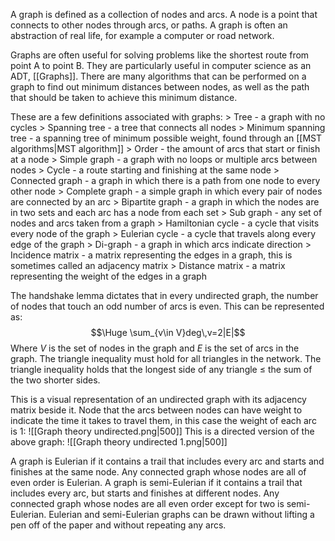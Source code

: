
A graph is defined as a collection of nodes and arcs. A node is a point that connects to other nodes through arcs, or paths. A graph is often an abstraction of real life, for example a computer or road network. 

Graphs are often useful for solving problems like the shortest route from point A to point B. They are particularly useful in computer science as an ADT, [[Graphs]]. There are many algorithms that can be performed on a graph to find out minimum distances between nodes, as well as the path that should be taken to achieve this minimum distance.

These are a few definitions associated with graphs:
\> Tree - a graph with no cycles
\> Spanning tree - a tree that connects all nodes
\> Minimum spanning tree - a spanning tree of minimum possible weight, found through an [[MST algorithms|MST algorithm]]
\> Order - the amount of arcs that start or finish at a node
\> Simple graph - a graph with no loops or multiple arcs between nodes
\> Cycle - a route starting and finishing at the same node
\> Connected graph - a graph in which there is a path from one node to every other node
\> Complete graph - a simple graph in which every pair of nodes are connected by an arc
\> Bipartite graph - a graph in which the nodes are in two sets and each arc has a node from each set
\> Sub graph - any set of nodes and arcs taken from a graph
\> Hamiltonian cycle - a cycle that visits every node of the graph
\> Eulerian cycle - a cycle that travels along every edge of the graph
\> Di-graph - a graph in which arcs indicate direction
\> Incidence matrix - a matrix representing the edges in a graph, this is sometimes called an adjacency matrix
\> Distance matrix - a matrix representing the weight of the edges in a graph

The handshake lemma dictates that in every undirected graph, the number of nodes that touch an odd number of arcs is even. This can be represented as:
$$\Huge \sum_{v\in V}deg\,v=2|E|$$
Where $V$ is the set of nodes in the graph and $E$ is the set of arcs in the graph. The triangle inequality must hold for all triangles in the network. The triangle inequality holds that the longest side of any triangle $\leq$ the sum of the two shorter sides.

This is a visual representation of an undirected graph with its adjacency matrix beside it. Node that the arcs between nodes can have weight to indicate the time it takes to travel them, in this case the weight of each arc is 1:
![[Graph theory undirected.png|500]]
This is a directed version of the above graph:
![[Graph theory undirected 1.png|500]]

A graph is Eulerian if it contains a trail that includes every arc and starts and finishes at the same node. Any connected graph whose nodes are all of even order is Eulerian. A graph is semi-Eulerian if it contains a trail that includes every arc, but starts and finishes at different nodes. Any connected graph whose nodes are all even order except for two is semi-Eulerian.  Eulerian and semi-Eulerian graphs can be drawn without lifting a pen off of the paper and without repeating any arcs. 